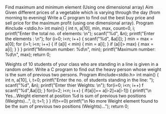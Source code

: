 Find maximum and minimum element (Using one dimensional array)
Aim
Given different prices of a vegetable which is varying through the day (from morning to evening) Write a C program to find out the best buy price and sell price for the maximum profit (using one dimensional array).
Program
#include <stdio.h>
int main()
{
int n, a[10], min, max, count=0, i;
printf("Enter the total no. of elements: \n");
scanf("%d", &n);
printf("Enter the elements : \n");
for (i=0; i<n; i++)
{
scanf("%d", &a[i]);
}
min = max = a[0];
for (i=1; i<n; i++)
{
if (a[i] < min)
{
min = a[i];
}
if (a[i]> max)
{
max = a[i];
}
}
}
printf("Minimum number: %d\n", min); 
printf("Maximum number: %d\n", max); return 0;

Weights of 10 students of your class who are standing in a line is given in a random order. Write a C program to find out the heavy person whose weight is the sum of previous two persons.
Program
#include<stdio.h>
int main()
{
int n, a[10], i, t=0;
printf("Enter the no. of students standing in the line: "); scanf("%d", &n);
printf("Enter thier Weights: \n");
for(i=0; i<n; i++)
f
scanf("%d",&a[i]);
}
for(i=2; i<n; i++)
{
if(a[i]== a[i-2]+a[i-1])
{
printf("\n Yes...Weight element at position %d is sum of previous two positions (Weights)...", i);
t=1;
}
}
if(t==0)
printf("\n No more Weight element found to be the sum of previous two positions (Weights)...");
return 0;
